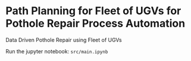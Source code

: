 # Path Planning for Fleet of UGVs for Pothole Repair Process Automation
Data Driven Pothole Repair using Fleet of UGVs


Run the jupyter notebook: `src/main.ipynb`
